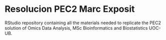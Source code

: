 # Resolucion PEC2 Marc Exposit

RStudio repository containing all the materials needed to replicate the PEC2 solution of Omics Data Analysis, MSc Bioinformatics and Biostatistics UOC-UB.